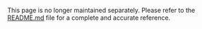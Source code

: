 This page is no longer maintained separately. Please refer to the [README.md](https://github.com/nhatminhle/cofoja#quick-reference) file for a complete and accurate reference.